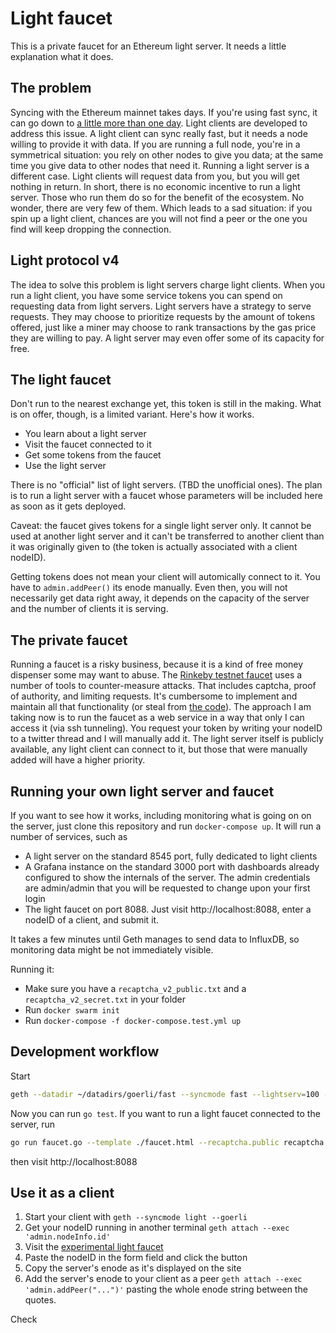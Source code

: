 # Light faucet

This is a private faucet for an Ethereum light server. It needs a little
explanation what it does. 

## The problem
Syncing with the Ethereum mainnet takes days. If you're using fast sync, it
can go down to [a little more than one day][full node sync]. Light clients
are developed to address this issue. A light client can sync really fast, but
it needs a node willing to provide it with data. If you are running a full
node, you're in a symmetrical situation: you rely on other nodes to give you
data; at the same time you give data to other nodes that need it. Running a
light server is a different case. Light clients will request data from you,
but you will get nothing in return. In short, there is no economic incentive
to run a light server. Those who run them do so for the benefit of the
ecosystem. No wonder, there are very few of them. Which leads to a sad
situation: if you spin up a light client, chances are you will not find a
peer or the one you find will keep dropping the connection.

## Light protocol v4 
The idea to solve this problem is light servers charge light clients. When
you run a light client, you have some service tokens you can spend on
requesting data from light servers. Light servers have a strategy to serve
requests. They may choose to prioritize requests by the amount of tokens
offered, just like a miner may choose to rank transactions by the gas price
they are willing to pay. A light server may even offer some of its capacity
for free.

## The light faucet
Don't run to the nearest exchange yet, this token is still in the making.
What is on offer, though, is a limited variant. Here's how it works.
- You learn about a light server
- Visit the faucet connected to it
- Get some tokens from the faucet
- Use the light server

There is no "official" list of light servers. (TBD the unofficial ones).
The plan is to run a light server with a faucet whose parameters will be
included here as soon as it gets deployed.

Caveat: the faucet gives tokens for a single light server only. It cannot be
used at another light server and it can't be transferred to another client
than it was originally given to (the token is actually associated with a
client nodeID).

Getting tokens does not mean your client will automically connect to it. You
have to `admin.addPeer()` its enode manually. Even then, you will not
necessarily get data right away, it depends on the capacity of the server and
the number of clients it is serving.

## The private faucet
Running a faucet is a risky business, because it is a kind of free money
dispenser some may want to abuse. The 
[Rinkeby testnet faucet][rinkeby faucet] uses a number of tools to
counter-measure attacks. That includes captcha, proof of authority, and
limiting requests. It's cumbersome to implement and maintain all that
functionality (or steal from [the code][faucet code]). The approach I am
taking now is to run the faucet as a web service in a way that only I can
access it (via ssh tunneling). You request your token by writing your nodeID
to a twitter thread and I will manually add it. The light server itself is
publicly available, any light client can connect to it, but those that were
manually added will have a higher priority.

[full node sync]: https://medium.com/@mswezey/2019ethereumfullnode-ba6e05ebf363
[rinkeby faucet]: https://faucet.rinkeby.io/
[faucet code]: https://github.com/ethereum/go-ethereum/tree/master/cmd/faucet

## Running your own light server and faucet
If you want to see how it works, including monitoring what is going on on the
server, just clone this repository and run `docker-compose up`. It will run a
number of services, such as
- A light server on the standard 8545 port, fully dedicated to light clients
- A Grafana instance on the standard 3000 port with dashboards already
  configured to show the internals of the server. The admin credentials are
  admin/admin that you will be requested to change upon your first login
- The light faucet on port 8088. Just visit http://localhost:8088, enter a
  nodeID of a client, and submit it. 

It takes a few minutes until Geth manages to send data to InfluxDB, so
monitoring data might be not immediately visible.

Running it:
- Make sure you have a `recaptcha_v2_public.txt` and a `recaptcha_v2_secret.txt` in your folder
- Run `docker swarm init`
- Run `docker-compose -f docker-compose.test.yml up`

## Development workflow

Start 
```sh
geth --datadir ~/datadirs/goerli/fast --syncmode fast --lightserv=100 --rpc --rpcapi=admin,les,web3 --goerli
```

Now you can run `go test`. If you want to run a light faucet connected to the server, run 
```sh
go run faucet.go --template ./faucet.html --recaptcha.public recaptcha.v2.public --recaptcha.secret recaptcha.v2.secret
```
then visit http://localhost:8088

## Use it as a client

1. Start your client with `geth --syncmode light --goerli`
2. Get your nodeID running in another terminal `geth attach --exec 'admin.nodeInfo.id'`
3. Visit the [experimental light faucet](http://ec2-13-48-178-34.eu-north-1.compute.amazonaws.com:8088/)
4. Paste the nodeID in the form field and click the button
5. Copy the server's enode as it's displayed on the site
6. Add the server's enode to your client as a peer `geth attach --exec 'admin.addPeer("...")'` pasting the whole enode string between the quotes.

Check 